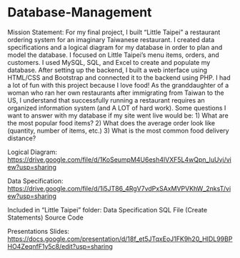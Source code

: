 # Database-Management

Mission Statement:
For my final project, I built “Little Taipei” a restaurant ordering system for an imaginary Taiwanese restaurant. I created data specifications and a logical diagram for my database in order to plan and model the database. I focused on Little Taipei’s menu items, orders, and customers. I used MySQL, SQL, and Excel to create and populate my database. After setting up the backend, I built a web interface using HTML/CSS and Bootstrap and connected it to the backend using PHP. I had a lot of fun with this project because I love food! As the granddaughter of a woman who ran her own restaurants after immigrating from Taiwan to the US, I understand that successfully running a restaurant requires an organized information system (and A LOT of hard work). Some questions I want to answer with my database if my site went live would be: 1) What are the most popular food items? 2) What does the average order look like (quantity, number of items, etc.) 3) What is the most common food delivery distance?


Logical Diagram:
https://drive.google.com/file/d/1KoSeumpM4U6esh4lVXF5L4wQpn_luUvj/view?usp=sharing 


Data Specification:
https://drive.google.com/file/d/1i5JT86_4RgV7vdPxSAxMVPVKhW_2nksT/view?usp=sharing


Included in “Little Taipei” folder:
Data Specification
SQL File (Create Statements)
Source Code



Presentations Slides:
https://docs.google.com/presentation/d/18f_et5JTqxEoJ1FK9h20_HIDL99BPHO4ZeqnfF1y5c8/edit?usp=sharing 
